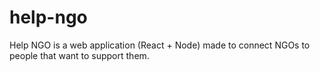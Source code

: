 # help-ngo
Help NGO is a web application (React + Node) made to connect NGOs to people that want to support them.
